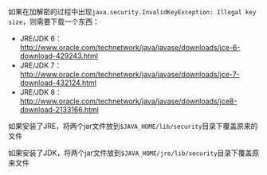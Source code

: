 如果在加解密的过程中出现``java.security.InvalidKeyException: Illegal key size``，则需要下载一个东西：

 * JRE/JDK 6：http://www.oracle.com/technetwork/java/javase/downloads/jce-6-download-429243.html
 * JRE/JDK 7：http://www.oracle.com/technetwork/java/javase/downloads/jce-7-download-432124.html
 * JRE/JDK 8：http://www.oracle.com/technetwork/java/javase/downloads/jce8-download-2133166.html

如果安装了JRE，将两个jar文件放到``$JAVA_HOME/lib/security``目录下覆盖原来的文件

如果安装了JDK，将两个jar文件放到``$JAVA_HOME/jre/lib/security``目录下覆盖原来文件
